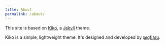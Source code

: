 ```yaml
---
title: About
permalink: /about/
---
```


<p class="lead">This site is based on <a href="http://github.com/gfjaru/Kiko">Kiko</a>, a <a href="http://jekyllrb.com">Jekyll</a> theme.</p>

Kiko is a simple, lightweight theme. It's designed and developed by [@gfjaru](https://twitter.com/gfjaru).
